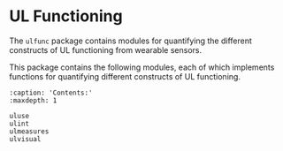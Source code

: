 
# UL Functioning

The `ulfunc` package contains modules for quantifying the different constructs of UL functioning from wearable sensors. 

This package contains the following modules, each of which implements functions for quantifying different constructs of UL functioning.

```{toctree}
:caption: 'Contents:'
:maxdepth: 1

uluse
ulint
ulmeasures
ulvisual
```